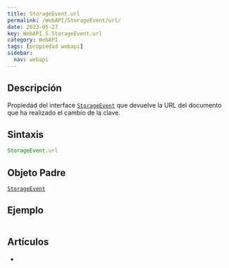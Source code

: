 ```yaml
---
title: StorageEvent.url
permalink: /WebAPI/StorageEvent/url/
date: 2023-05-27
key: WebAPI.S.StorageEvent.url
category: WebAPI
tags: [propiedad webapi]
sidebar:
  nav: webapi
---
```


## **Descripción**


Propiedad del interface [`StorageEvent`](https://w3api.com/WebAPI/StorageEvent/) que devuelve la URL del documento que ha realizado el cambio de la clave.


## **Sintaxis**


```javascript
StorageEvent.url
```


## Objeto Padre


[`StorageEvent`](https://w3api.com/WebAPI/StorageEvent/)


## **Ejemplo**


```javascript

```


## **Artículos**

- 
